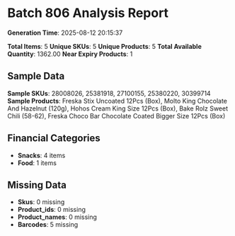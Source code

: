# Batch 806 Analysis Report

**Generation Time**: 2025-08-12 20:15:37

**Total Items**: 5
**Unique SKUs**: 5
**Unique Products**: 5
**Total Available Quantity**: 1362.00
**Near Expiry Products**: 1

## Sample Data
**Sample SKUs**: 28008026, 25381918, 27100155, 25380220, 30399714
**Sample Products**: Freska Stix Uncoated 12Pcs (Box), Molto King Chocolate And Hazelnut (120g), Hohos Cream King Size 12Pcs (Box), Bake Rolz Sweet Chili (58-62), Freska Choco Bar Chocolate Coated Bigger Size 12Pcs (Box)

## Financial Categories
- **Snacks**: 4 items
- **Food**: 1 items

## Missing Data
- **Skus**: 0 missing
- **Product_ids**: 0 missing
- **Product_names**: 0 missing
- **Barcodes**: 5 missing
